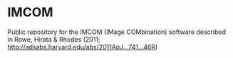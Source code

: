 IMCOM
=====

Public repository for the IMCOM (IMage COMbination) software described in Rowe, Hirata &amp; Rhodes (2011; http://adsabs.harvard.edu/abs/2011ApJ...741...46R)
